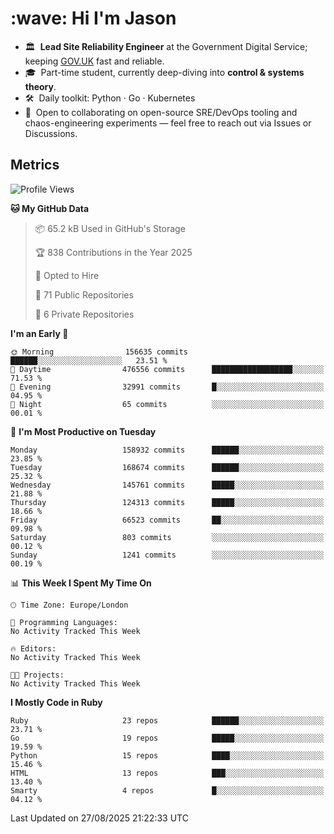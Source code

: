 <h1 align="left" id="jason-title">:wave: Hi I'm Jason</h1>

- 🏛️ &nbsp;**Lead Site Reliability Engineer** at the Government Digital Service; keeping [GOV.UK](https://www.gov.uk/) fast and reliable.
- 🎓 &nbsp;Part-time student, currently deep-diving into **control & systems theory**.  
- 🛠️ &nbsp;Daily toolkit: Python · Go · Kubernetes  
- 🤝 &nbsp;Open to collaborating on open-source SRE/DevOps tooling and chaos-engineering experiments — feel free to reach out via Issues or Discussions.


<h2>Metrics</h2>

<!--START_SECTION:waka-->
![Profile Views](http://img.shields.io/badge/Profile%20Views-0-blue)

**🐱 My GitHub Data** 

> 📦 65.2 kB Used in GitHub's Storage 
 > 
> 🏆 838 Contributions in the Year 2025
 > 
> 💼 Opted to Hire
 > 
> 📜 71 Public Repositories 
 > 
> 🔑 6 Private Repositories 
 > 
**I'm an Early 🐤** 

```text
🌞 Morning                156635 commits      ██████░░░░░░░░░░░░░░░░░░░   23.51 % 
🌆 Daytime                476556 commits      ██████████████████░░░░░░░   71.53 % 
🌃 Evening                32991 commits       █░░░░░░░░░░░░░░░░░░░░░░░░   04.95 % 
🌙 Night                  65 commits          ░░░░░░░░░░░░░░░░░░░░░░░░░   00.01 % 
```
📅 **I'm Most Productive on Tuesday** 

```text
Monday                   158932 commits      ██████░░░░░░░░░░░░░░░░░░░   23.85 % 
Tuesday                  168674 commits      ██████░░░░░░░░░░░░░░░░░░░   25.32 % 
Wednesday                145761 commits      █████░░░░░░░░░░░░░░░░░░░░   21.88 % 
Thursday                 124313 commits      █████░░░░░░░░░░░░░░░░░░░░   18.66 % 
Friday                   66523 commits       ██░░░░░░░░░░░░░░░░░░░░░░░   09.98 % 
Saturday                 803 commits         ░░░░░░░░░░░░░░░░░░░░░░░░░   00.12 % 
Sunday                   1241 commits        ░░░░░░░░░░░░░░░░░░░░░░░░░   00.19 % 
```


📊 **This Week I Spent My Time On** 

```text
🕑︎ Time Zone: Europe/London

💬 Programming Languages: 
No Activity Tracked This Week

🔥 Editors: 
No Activity Tracked This Week

🐱‍💻 Projects: 
No Activity Tracked This Week
```

**I Mostly Code in Ruby** 

```text
Ruby                     23 repos            ██████░░░░░░░░░░░░░░░░░░░   23.71 % 
Go                       19 repos            █████░░░░░░░░░░░░░░░░░░░░   19.59 % 
Python                   15 repos            ████░░░░░░░░░░░░░░░░░░░░░   15.46 % 
HTML                     13 repos            ███░░░░░░░░░░░░░░░░░░░░░░   13.40 % 
Smarty                   4 repos             █░░░░░░░░░░░░░░░░░░░░░░░░   04.12 % 
```




 Last Updated on 27/08/2025 21:22:33 UTC
<!--END_SECTION:waka-->

<!-- links -->

[issues page]: https://github.com/jasonBirchall/jasonBirchall/issues "jasonBirchall/issues"
